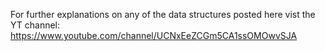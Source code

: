 For further explanations on any of the data structures posted here vist the YT channel: https://www.youtube.com/channel/UCNxEeZCGm5CA1ssOMOwvSJA


